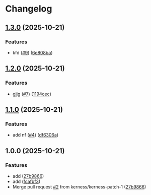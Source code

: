 # Changelog

## [1.3.0](https://github.com/kerness/Cicdtest/compare/v1.2.0...v1.3.0) (2025-10-21)


### Features

* kfd ([#9](https://github.com/kerness/Cicdtest/issues/9)) ([6e808ba](https://github.com/kerness/Cicdtest/commit/6e808ba34e57ec8859ec691b76deb820cb4e3575))

## [1.2.0](https://github.com/kerness/Cicdtest/compare/v1.1.0...v1.2.0) (2025-10-21)


### Features

* gjjg ([#7](https://github.com/kerness/Cicdtest/issues/7)) ([1194cec](https://github.com/kerness/Cicdtest/commit/1194cec8884cfe127e1531eb328071543e95b7cf))

## [1.1.0](https://github.com/kerness/Cicdtest/compare/v1.0.0...v1.1.0) (2025-10-21)


### Features

* add nf ([#4](https://github.com/kerness/Cicdtest/issues/4)) ([df6306a](https://github.com/kerness/Cicdtest/commit/df6306a9827bb3dcb519fe1877e9b64b4920044b))

## 1.0.0 (2025-10-21)


### Features

* add ([27b9866](https://github.com/kerness/Cicdtest/commit/27b98664b4bf3654e4dfa467c409eebfdb1548f7))
* add ([fcafbf3](https://github.com/kerness/Cicdtest/commit/fcafbf32981c11bceb0a95efb69d4d1122c37c46))
* Merge pull request [#2](https://github.com/kerness/Cicdtest/issues/2) from kerness/kerness-patch-1 ([27b9866](https://github.com/kerness/Cicdtest/commit/27b98664b4bf3654e4dfa467c409eebfdb1548f7))
